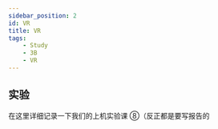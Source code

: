 ```yaml
---
sidebar_position: 2
id: VR
title: VR
tags:
    - Study
    - 3B
    - VR
---
```


## 实验

在这里详细记录一下我们的上机实验课 ⑧（反正都是要写报告的
